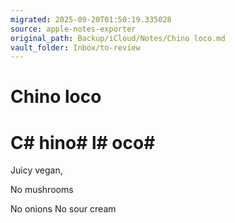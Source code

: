 ```yaml
---
migrated: 2025-09-20T01:50:19.335028
source: apple-notes-exporter
original_path: Backup/iCloud/Notes/Chino loco.md
vault_folder: Inbox/to-review
---
```

# Chino loco

# C# hino#  l# oco# 

Juicy vegan, 

No mushrooms 

No onions 
No sour cream 

